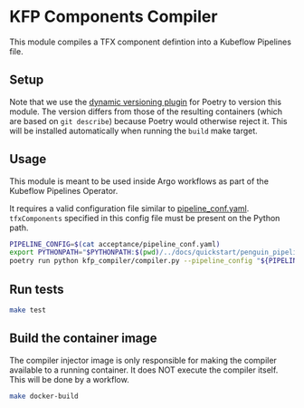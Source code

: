 # KFP Components Compiler

This module compiles a TFX component defintion into a Kubeflow Pipelines file.

## Setup

Note that we use the [dynamic versioning plugin](https://pypi.org/project/poetry-dynamic-versioning/) for Poetry to version this module.
The version differs from those of the resulting containers (which are based on `git describe`) because Poetry would otherwise reject it. This will be installed automatically when running the `build` make target.

## Usage

This module is meant to be used inside Argo workflows as part of the Kubeflow Pipelines Operator.

It requires a valid configuration file similar to [pipeline_conf.yaml](acceptance/pipeline_conf.yaml).
`tfxComponents` specified in this config file must be present on the Python path.


```bash
PIPELINE_CONFIG=$(cat acceptance/pipeline_conf.yaml)
export PYTHONPATH="$PYTHONPATH:$(pwd)/../docs/quickstart/penguin_pipeline"
poetry run python kfp_compiler/compiler.py --pipeline_config "${PIPELINE_CONFIG}" --output_file out.yaml
```

## Run tests
```bash
make test
```

## Build the container image

The compiler injector image is only responsible for making the compiler available to a running container. It does NOT execute the compiler itself. This will be done by a workflow.

```bash
make docker-build
```
